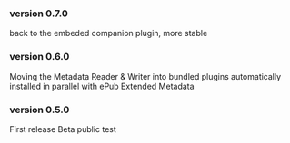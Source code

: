 ### version 0.7.0
back to the embeded companion plugin, more stable

### version 0.6.0
Moving the Metadata Reader & Writer into bundled plugins automatically installed in parallel with ePub Extended Metadata

### version 0.5.0
First release
Beta public test
